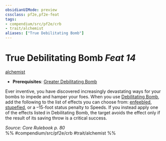 ```yaml
---
obsidianUIMode: preview
cssclass: pf2e,pf2e-feat
tags:
- compendium/src/pf2e/crb
- trait/alchemist
aliases: ["True Debilitating Bomb"]
---
```

# True Debilitating Bomb  *Feat 14*  
[alchemist](../../rules/traits/alchemist.md)  

- **Prerequisites**: [Greater Debilitating Bomb](greater-debilitating-bomb.md)

Ever inventive, you have discovered increasingly devastating ways for your bombs to impede and hamper your foes. When you use [Debilitating Bomb](debilitating-bomb.md), add the following to the list of effects you can choose from: [enfeebled](../../rules/conditions.md#Enfeebled), [stupefied](../../rules/conditions.md#Stupefied), or a –15-foot status penalty to Speeds. If you instead apply one of the effects listed in Debilitating Bomb, the target avoids the effect only if the result of its saving throw is a critical success.

*Source: Core Rulebook p. 80*  
%% #compendium/src/pf2e/crb #trait/alchemist %%